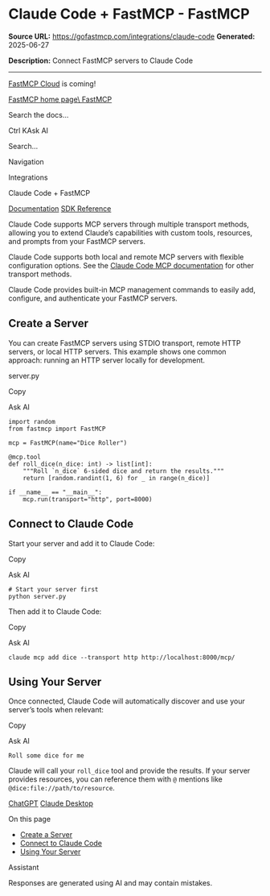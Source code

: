 # Claude Code + FastMCP - FastMCP

**Source URL:** https://gofastmcp.com/integrations/claude-code
**Generated:** 2025-06-27

**Description:** Connect FastMCP servers to Claude Code

---

[FastMCP Cloud](https://fastmcp.link/x0Kyhy2) is coming!

[FastMCP home page\\
FastMCP](https://gofastmcp.com/)

Search the docs...

Ctrl KAsk AI

Search...

Navigation

Integrations

Claude Code + FastMCP

[Documentation](https://gofastmcp.com/getting-started/welcome) [SDK Reference](https://gofastmcp.com/python-sdk/fastmcp-exceptions)

Claude Code supports MCP servers through multiple transport methods, allowing you to extend Claude’s capabilities with custom tools, resources, and prompts from your FastMCP servers.

Claude Code supports both local and remote MCP servers with flexible configuration options. See the [Claude Code MCP documentation](https://docs.anthropic.com/en/docs/claude-code/mcp) for other transport methods.

Claude Code provides built-in MCP management commands to easily add, configure, and authenticate your FastMCP servers.

## [​](https://gofastmcp.com/integrations/claude-code\#create-a-server)  Create a Server

You can create FastMCP servers using STDIO transport, remote HTTP servers, or local HTTP servers. This example shows one common approach: running an HTTP server locally for development.

server.py

Copy

Ask AI

```
import random
from fastmcp import FastMCP

mcp = FastMCP(name="Dice Roller")

@mcp.tool
def roll_dice(n_dice: int) -> list[int]:
    """Roll `n_dice` 6-sided dice and return the results."""
    return [random.randint(1, 6) for _ in range(n_dice)]

if __name__ == "__main__":
    mcp.run(transport="http", port=8000)

```

## [​](https://gofastmcp.com/integrations/claude-code\#connect-to-claude-code)  Connect to Claude Code

Start your server and add it to Claude Code:

Copy

Ask AI

```
# Start your server first
python server.py

```

Then add it to Claude Code:

Copy

Ask AI

```
claude mcp add dice --transport http http://localhost:8000/mcp/

```

## [​](https://gofastmcp.com/integrations/claude-code\#using-your-server)  Using Your Server

Once connected, Claude Code will automatically discover and use your server’s tools when relevant:

Copy

Ask AI

```
Roll some dice for me

```

Claude will call your `roll_dice` tool and provide the results. If your server provides resources, you can reference them with `@` mentions like `@dice:file://path/to/resource`.

[ChatGPT](https://gofastmcp.com/integrations/chatgpt) [Claude Desktop](https://gofastmcp.com/integrations/claude-desktop)

On this page

- [Create a Server](https://gofastmcp.com/integrations/claude-code#create-a-server)
- [Connect to Claude Code](https://gofastmcp.com/integrations/claude-code#connect-to-claude-code)
- [Using Your Server](https://gofastmcp.com/integrations/claude-code#using-your-server)

Assistant

Responses are generated using AI and may contain mistakes.